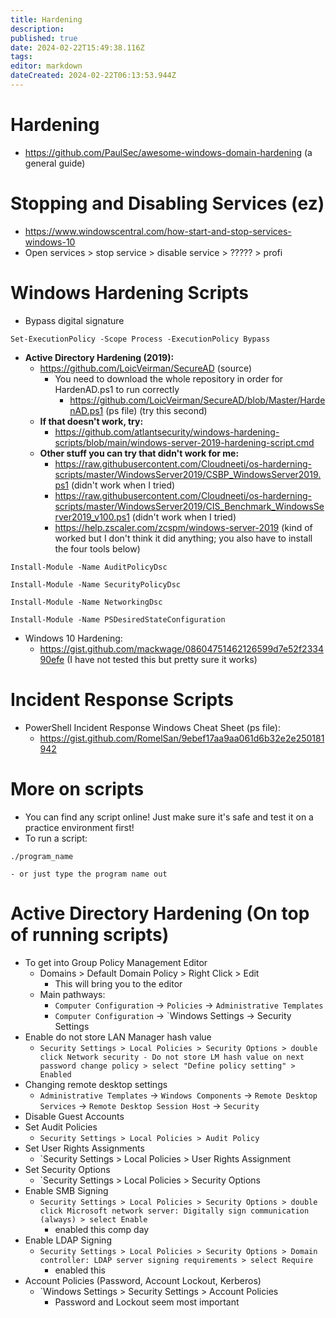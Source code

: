 ```yaml
---
title: Hardening
description: 
published: true
date: 2024-02-22T15:49:38.116Z
tags: 
editor: markdown
dateCreated: 2024-02-22T06:13:53.944Z
---
```

# Hardening
- https://github.com/PaulSec/awesome-windows-domain-hardening (a general guide)

# Stopping and Disabling Services (ez)
- https://www.windowscentral.com/how-start-and-stop-services-windows-10
- Open services > stop service > disable service > ????? > profi

# Windows Hardening Scripts
- Bypass digital signature
```
Set-ExecutionPolicy -Scope Process -ExecutionPolicy Bypass
```
- **Active Directory Hardening (2019):**
	- https://github.com/LoicVeirman/SecureAD (source)
		- You need to download the whole repository in order for HardenAD.ps1 to run correctly
			- https://github.com/LoicVeirman/SecureAD/blob/Master/HardenAD.ps1 (ps file) (try this second)
	- **If that doesn't work, try:** 
		- https://github.com/atlantsecurity/windows-hardening-scripts/blob/main/windows-server-2019-hardening-script.cmd
	- **Other stuff you can try that didn't work for me:** 
		- https://raw.githubusercontent.com/Cloudneeti/os-harderning-scripts/master/WindowsServer2019/CSBP_WindowsServer2019.ps1 (didn't work when I tried)
		- https://raw.githubusercontent.com/Cloudneeti/os-harderning-scripts/master/WindowsServer2019/CIS_Benchmark_WindowsServer2019_v100.ps1  (didn't work when I tried)
		- https://help.zscaler.com/zcspm/windows-server-2019 (kind of worked but I don't think it did anything; you also have to install the four tools below)
```
Install-Module -Name AuditPolicyDsc
```
```
Install-Module -Name SecurityPolicyDsc
```
```
Install-Module -Name NetworkingDsc
```
```
Install-Module -Name PSDesiredStateConfiguration
```
- Windows 10 Hardening: 
	- https://gist.github.com/mackwage/08604751462126599d7e52f233490efe (I have not tested this but pretty sure it works)

# Incident Response Scripts
- PowerShell Incident Response Windows Cheat Sheet (ps file): 
	- https://gist.github.com/RomelSan/9ebef17aa9aa061d6b32e2e250181942

# More on scripts
- You can find any script online! Just make sure it's safe and test it on a practice environment first! 
- To run a script: 
```
./program_name
```
	- or just type the program name out

# Active Directory Hardening (On top of running scripts)
- To get into Group Policy Management Editor 
	- Domains > Default Domain Policy > Right Click > Edit
		- This will bring you to the editor
	- Main pathways: 
		- `Computer Configuration` -> `Policies` -> `Administrative Templates` 
		- `Computer Configuration` -> `Windows Settings -> Security Settings 
- Enable do not store LAN Manager hash value
	- `Security Settings > Local Policies > Security Options > double click Network security - Do not store LM hash value on next password change policy > select "Define policy setting" > Enabled` 
-  Changing remote desktop settings
	- `Administrative Templates` -> `Windows Components` -> `Remote Desktop Services` -> `Remote Desktop Session Host` -> `Security`
- Disable Guest Accounts
- Set Audit Policies
	- `Security Settings > Local Policies > Audit Policy` 
- Set User Rights Assignments 
	- `Security Settings > Local Policies > User Rights Assignment 
- Set Security Options
	- `Security Settings > Local Policies > Security Options 
- Enable SMB Signing
	- `Security Settings > Local Policies > Security Options > double click Microsoft network server: Digitally sign communication (always) > select Enable`
		- enabled this comp day
- Enable LDAP Signing 
	- `Security Settings > Local Policies > Security Options > Domain controller: LDAP server signing requirements > select Require`
		- enabled this
- Account Policies (Password, Account Lockout, Kerberos)
	- `Windows Settings > Security Settings > Account Policies
		- Password and Lockout seem most important
